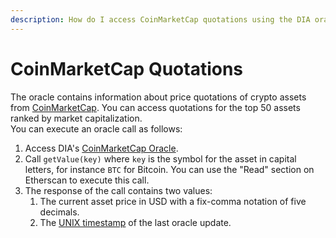 ```yaml
---
description: How do I access CoinMarketCap quotations using the DIA oracle system?
---
```


# CoinMarketCap Quotations

The oracle contains information about price quotations of crypto assets from [CoinMarketCap](https://coinmarketcap.com/). You can access quotations for the top 50 assets ranked by market capitalization.  
You can execute an oracle call as follows:

1.  Access DIA's [CoinMarketCap Oracle](https://etherscan.io/address/0x48760771feda4be44a6ed3bff13ecbc445159b1d).
2. Call `getValue(key)` where `key` is the symbol for the asset in capital letters, for instance `BTC` for Bitcoin. You can use the "Read" section on Etherscan to execute this call.
3. The response of the call contains two values:
   1. The current asset price in USD with a fix-comma notation of five decimals.
   2. The [UNIX timestamp](https://www.unixtimestamp.com/) of the last oracle update.

